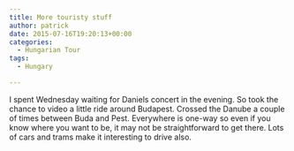 ```yaml
---
title: More touristy stuff
author: patrick
date: 2015-07-16T19:20:13+00:00
categories:
  - Hungarian Tour
tags:
  - Hungary

---
```

I spent Wednesday waiting for Daniels concert in the evening. So took the chance to video a little ride around Budapest. Crossed the Danube a couple of times between Buda and Pest. Everywhere is one-way so even if you know where you want to be, it may not be straightforward to get there. Lots of cars and trams make it interesting to drive also.